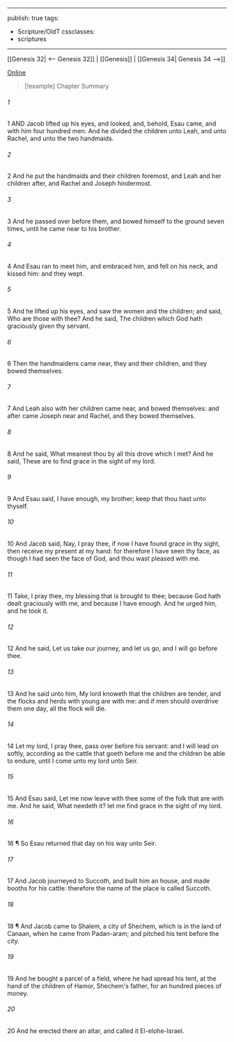 

---
publish: true
tags:
  - Scripture/OldT
cssclasses:
  - scriptures
---
[[Genesis 32| <-- Genesis 32]] | [[Genesis]] | [[Genesis 34| Genesis 34 -->]]

[Online](https://churchofjesuschrist.org/study/scriptures/ot/gen/33?lang=eng)

>[!example] Chapter Summary
>
###### 1
1 AND Jacob lifted up his eyes, and looked, and, behold, Esau came, and with him four hundred men.  And he divided the children unto Leah, and unto Rachel, and unto the two handmaids.
###### 2
2 And he put the handmaids and their children foremost, and Leah and her children after, and Rachel and Joseph hindermost.
###### 3
3 And he passed over before them, and bowed himself to the ground seven times, until he came near to his brother.
###### 4
4 And Esau ran to meet him, and embraced him, and fell on his neck, and kissed him: and they wept.
###### 5
5 And he lifted up his eyes, and saw the women and the children; and said, Who are those with thee?  And he said, The children which God hath graciously given thy servant.
###### 6
6 Then the handmaidens came near, they and their children, and they bowed themselves.
###### 7
7 And Leah also with her children came near, and bowed themselves: and after came Joseph near and Rachel, and they bowed themselves.
###### 8
8 And he said, What meanest thou by all this drove which I met?  And he said, These are to find grace in the sight of my lord.
###### 9
9 And Esau said, I have enough, my brother; keep that thou hast unto thyself.
###### 10
10 And Jacob said, Nay, I pray thee, if now I have found grace in thy sight, then receive my present at my hand: for therefore I have seen thy face, as though I had seen the face of God, and thou wast pleased with me.
###### 11
11 Take, I pray thee, my blessing that is brought to thee; because God hath dealt graciously with me, and because I have enough.  And he urged him, and he took it.
###### 12
12 And he said, Let us take our journey, and let us go, and I will go before thee.
###### 13
13 And he said unto him, My lord knoweth that the children are tender, and the flocks and herds with young are with me: and if men should overdrive them one day, all the flock will die.
###### 14
14 Let my lord, I pray thee, pass over before his servant: and I will lead on softly, according as the cattle that goeth before me and the children be able to endure, until I come unto my lord unto Seir.
###### 15
15 And Esau said, Let me now leave with thee some of the folk that are with me.  And he said, What needeth it?  let me find grace in the sight of my lord.
###### 16
16 ¶ So Esau returned that day on his way unto Seir.
###### 17
17 And Jacob journeyed to Succoth, and built him an house, and made booths for his cattle: therefore the name of the place is called Succoth.
###### 18
18 ¶ And Jacob came to Shalem, a city of Shechem, which is in the land of Canaan, when he came from Padan-aram; and pitched his tent before the city.
###### 19
19 And he bought a parcel of a field, where he had spread his tent, at the hand of the children of Hamor, Shechem's father, for an hundred pieces of money.
###### 20
20 And he erected there an altar, and called it El-elohe-Israel.



